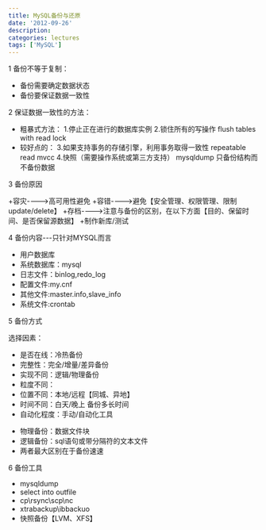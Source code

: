 ```yaml
---
title: MySQL备份与还原
date: '2012-09-26'
description:
categories: lectures
tags: ['MySQL']
---
```


1 备份不等于复制：

+ 备份需要确定数据状态
+ 备份要保证数据一致性

2 保证数据一致性的方法：

+ 粗暴式方法：
1.停止正在进行的数据库实例
2.锁住所有的写操作
flush tables with read lock
+ 较好点的：
3.如果支持事务的存储引擎，利用事务取得一致性
repeatable read 
mvcc
4.快照（需要操作系统或第三方支持）
mysqldump 只备份结构而不备份数据

3 备份原因

+容灾---->高可用性避免
+容错---->避免【安全管理、权限管理、限制update/delete】
+存档---->注意与备份的区别，在以下方面【目的、保留时间、是否保留源数据】
+制作新库/测试

4 备份内容---只针对MYSQL而言

+ 用户数据库
+ 系统数据库：mysql
+ 日志文件：binlog,redo_log
+ 配置文件:my.cnf
+ 其他文件:master.info,slave_info
+ 系统文件:crontab

5 备份方式

选择因素：
+ 是否在线：冷热备份
+ 完整性：完全/增量/差异备份
+ 实现不同：逻辑/物理备份
+ 粒度不同：
+ 位置不同：本地/远程【同城、异地】
+ 时间不同：白天/晚上 备份多长时间
+ 自动化程度：手动/自动化工具
 
- 物理备份：数据文件块
- 逻辑备份：sql语句或带分隔符的文本文件
- 两者最大区别在于备份速速
 
6 备份工具

+ mysqldump
+ select into outfile
+ cp\rsync\scp\nc
+ xtrabackup\ibbackuo
+ 快照备份【LVM、XFS】


